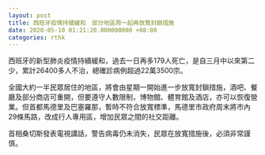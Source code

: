 ```yaml
---
layout: post
title: 西班牙疫情持續緩和　部分地區周一起再放寬封鎖措施
date: 2020-05-10 01:21:20.000000000 +08:00
categories: rthk
---
```


西班牙的新型肺炎疫情持續緩和，過去一日再多179人死亡，是自三月中以來第二少，累計26400多人不治，總確診病例超過22萬3500宗。

全國大約一半民眾居住的地區，將會由星期一開始進一步放寬封鎖措施，酒吧、餐廳及部分商店可重開，但要遵守人數限制，博物館、體育館及酒店，亦可以恢復營業。但首都馬德里及巴塞羅那，暫時不符合放寬標準，馬德里市政府周末將市內29條馬路，改成行人專用區，增加民眾之間的社交距離。

首相桑切斯發表電視講話，警告病毒仍未消失，民眾在放寬措施後，必須非常謹慎。
